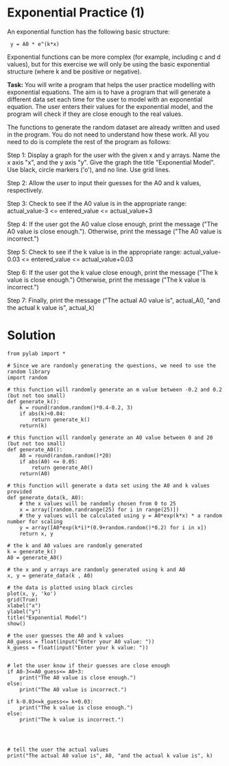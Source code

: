 # Exponential Practice (1)

An exponential function has the following basic structure:

` y = A0 * e^(k*x)`

Exponential functions can be more complex (for example, including c and d values), but for this exercise we will only be using the basic exponential structure (where k and be positive or negative).

**Task:** You will write a program that helps the user practice modelling with exponential equations. The aim is to have a program that will generate a different data set each time for the user to model with an exponential equation. The user enters their values for the exponential model, and the program will check if they are close enough to the real values.

The functions to generate the random dataset are already written and used in the program. You do not need to understand how these work. All you need to do is complete the rest of the program as follows:

Step 1: Display a graph for the user with the given x and y arrays. Name the x axis "x", and the y axis "y". Give the graph the title "Exponential Model". Use black, circle markers ('o'), and no line. Use grid lines.

Step 2: Allow the user to input their guesses for the A0 and k values, respectively.

Step 3: Check to see if the A0 value is in the appropriate range: actual_value-3 <= entered_value <= actual_value+3

Step 4: If the user got the A0 value close enough, print the message ("The A0 value is close enough."). Otherwise, print the message ("The A0 value is incorrect.")

Step 5: Check to see if the k value is in the appropriate range: actual_value-0.03 <= entered_value <= actual_value+0.03

Step 6: If the user got the k value close enough, print the message ("The k value is close enough.") Otherwise, print the message ("The k value is incorrect.")

Step 7: Finally, print the message ("The actual A0 value is", actual_A0, "and the actual k value is", actual_k)


# Solution
```
from pylab import *

# Since we are randomly generating the questions, we need to use the random library
import random

# this function will randomly generate an m value between -0.2 and 0.2 (but not too small)
def generate_k():
    k = round(random.random()*0.4-0.2, 3)
    if abs(k)<0.04:
        return generate_k()     
    return(k)

# this function will randomly generate an A0 value between 0 and 20 (but not too small)
def generate_A0():
    A0 = round(random.random()*20)
    if abs(A0) <= 0.05:
        return generate_A0()
    return(A0)

# this function will generate a data set using the A0 and k values provided
def generate_data(k, A0):
    # the x values will be randomly chosen from 0 to 25
    x = array([random.randrange(25) for i in range(25)])
    # the y values will be calculated using y = A0*exp(k*x) * a random number for scaling
    y = array([A0*exp(k*i)*(0.9+random.random()*0.2) for i in x])
    return x, y
    
# the k and A0 values are randomly generated
k = generate_k()
A0 = generate_A0()

# the x and y arrays are randomly generated using k and A0
x, y = generate_data(k , A0)

# the data is plotted using black circles
plot(x, y, 'ko')
grid(True)
xlabel("x")
ylabel("y")
title("Exponential Model")
show()

# the user guesses the A0 and k values
A0_guess = float(input("Enter your A0 value: "))
k_guess = float(input("Enter your k value: "))


# let the user know if their guesses are close enough  
if A0-3<=A0_guess<= A0+3:
    print("The A0 value is close enough.")
else:
    print("The A0 value is incorrect.")

if k-0.03<=k_guess<= k+0.03:
    print("The k value is close enough.")
else:
    print("The k value is incorrect.")



        
# tell the user the actual values
print("The actual A0 value is", A0, "and the actual k value is", k)
```
